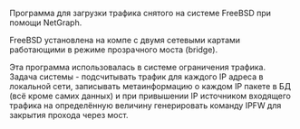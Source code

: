 Программа для загрузки трафика снятого на системе
FreeBSD при помощи NetGraph.

FreeBSD установлена на компе с двумя сетевыми картами работающими в режиме прозрачного моста (bridge).

Эта программа использовалась в системе ограничения трафика.
Задача системы - подсчитывать трафик для каждого IP адреса в локальной сети,
записывать метаинформацию о каждом IP пакете в БД (всё кроме самих данных)
и при привышении IP источником входящего трафика на определённую величину
генерировать команду IPFW для закрытия прохода через мост.

